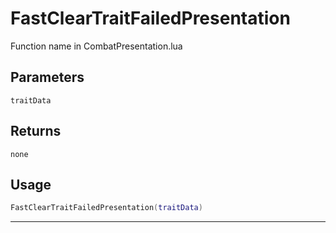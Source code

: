 # FastClearTraitFailedPresentation
Function name in CombatPresentation.lua
## Parameters
`traitData`
## Returns
`none`
## Usage
```lua
FastClearTraitFailedPresentation(traitData)
```
---
